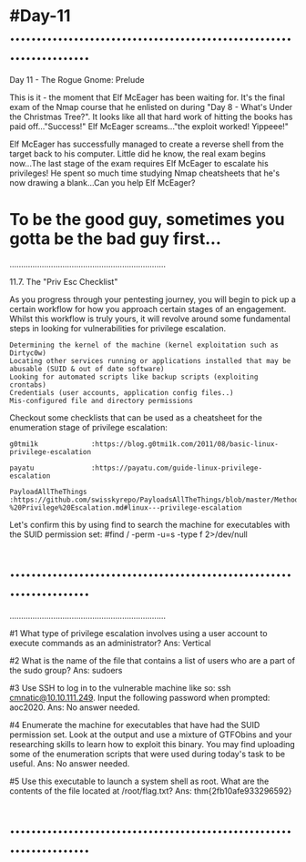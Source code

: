 #Day-11
....................................................................
====================================================================
Day 11 - The Rogue Gnome: Prelude

This is it - the moment that Elf McEager has been waiting for. It's the final exam of the Nmap course that he enlisted on during "Day 8 - What's Under the Christmas Tree?". It looks like all that hard work of hitting the books has paid off..."Success!" Elf McEager screams..."the exploit worked! Yippeee!"

Elf McEager has successfully managed to create a reverse shell from the target back to his computer. Little did he know, the real exam begins now...The last stage of the exam requires Elf McEager to escalate his privileges! He spent so much time studying Nmap cheatsheets that he's now drawing a blank...Can you help Elf McEager?

To be the good guy, sometimes you gotta be the bad guy first...
====================================================================
....................................................................

11.7. The "Priv Esc Checklist"

As you progress through your pentesting journey, you will begin to pick up a certain workflow for how you approach certain stages of an engagement. Whilst this workflow is truly yours, it will revolve around some fundamental steps in looking for vulnerabilities for privilege escalation.

    Determining the kernel of the machine (kernel exploitation such as Dirtyc0w)
    Locating other services running or applications installed that may be abusable (SUID & out of date software)
    Looking for automated scripts like backup scripts (exploiting crontabs)
    Credentials (user accounts, application config files..)
    Mis-configured file and directory permissions

Checkout some checklists that can be used as a cheatsheet for the enumeration stage of privilege escalation:

    g0tmi1k 			:https://blog.g0tmi1k.com/2011/08/basic-linux-privilege-escalation

    payatu				:https://payatu.com/guide-linux-privilege-escalation

    PayloadAllTheThings	:https://github.com/swisskyrepo/PayloadsAllTheThings/blob/master/Methodology%20and%20Resources/Linux%20-%20Privilege%20Escalation.md#linux---privilege-escalation

Let's confirm this by using find to search the machine for executables with the SUID permission set: 
#find / -perm -u=s -type f 2>/dev/null

....................................................................
====================================================================
....................................................................

#1	What type of privilege escalation involves using a user account to execute commands as an administrator?
	Ans: Vertical

#2	What is the name of the file that contains a list of users who are a part of the sudo group?
	Ans: sudoers

#3	Use SSH to log in to the vulnerable machine like so: ssh cmnatic@10.10.111.249. Input the following password when prompted: aoc2020.
	Ans: No answer needed.

#4	Enumerate the machine for executables that have had the SUID permission set. Look at the output and use a mixture of GTFObins and your researching skills to learn how to exploit this binary. You may find uploading some of the enumeration scripts that were used during today's task to be useful.
	Ans: No answer needed.

#5	Use this executable to launch a system shell as root. What are the contents of the file located at /root/flag.txt?
	Ans: thm{2fb10afe933296592}

....................................................................
====================================================================